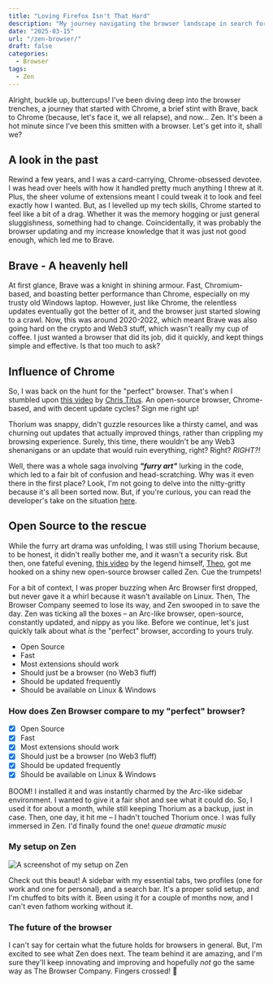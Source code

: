 ```yaml
---
title: "Loving Firefox Isn't That Hard"
description: "My journey navigating the browser landscape in search for the perfect browser."
date: "2025-03-15"
url: "/zen-browser/"
draft: false
categories: 
  - Browser
tags:
  - Zen
---
```


Alright, buckle up, buttercups! I've been diving deep into the browser trenches, a journey that started with Chrome, a brief stint with Brave, back to Chrome (because, let's face it, we all relapse), and now... Zen. It's been a hot minute since I've been this smitten with a browser. Let's get into it, shall we?

## A look in the past

Rewind a few years, and I was a card-carrying, Chrome-obsessed devotee. I was head over heels with how it handled pretty much anything I threw at it. Plus, the sheer volume of extensions meant I could tweak it to look and feel exactly how I wanted. But, as I levelled up my tech skills, Chrome started to feel like a bit of a drag. Whether it was the memory hogging or just general sluggishness, something had to change. Coincidentally, it was probably the browser updating and my increase knowledge that it was just not good enough, which led me to Brave.

## Brave - A heavenly hell

At first glance, Brave was a knight in shining armour. Fast, Chromium-based, and boasting better performance than Chrome, especially on my trusty old Windows laptop. However, just like Chrome, the relentless updates eventually got the better of it, and the browser just started slowing to a crawl. Now, this was around 2020-2022, which meant Brave was also going hard on the crypto and Web3 stuff, which wasn't really my cup of coffee. I just wanted a browser that did its job, did it quickly, and kept things simple and effective. Is that too much to ask?

## Influence of Chrome

So, I was back on the hunt for the "perfect" browser. That's when I stumbled upon [this video](https://www.youtube.com/watch?v=naDYUVFs1-8) by [Chris Titus](https://christitus.com). An open-source browser, Chrome-based, and with decent update cycles? Sign me right up!

Thorium was snappy, didn't guzzle resources like a thirsty camel, and was churning out updates that actually improved things, rather than crippling my browsing experience. Surely, this time, there wouldn't be any Web3 shenanigans or an update that would ruin everything, right? Right? *RIGHT?!*

Well, there was a whole saga involving ***"furry art"*** lurking in the code, which led to a fair bit of confusion and head-scratching. Why was it even there in the first place? Look, I'm not going to delve into the nitty-gritty because it's all been sorted now. But, if you're curious, you can read the developer's take on the situation [here](https://alex313031.blogspot.com/2024/01/the-good-bad-and-ugly.html).

## Open Source to the rescue

While the furry art drama was unfolding, I was still using Thorium because, to be honest, it didn't really bother me, and it wasn't a security risk. But then, one fateful evening, [this video](https://www.youtube.com/watch?v=tKM2N4TQHQY) by the legend himself, [Theo](https://t3.gg), got me hooked on a shiny new open-source browser called Zen. Cue the trumpets!

For a bit of context, I was proper buzzing when Arc Browser first dropped, but never gave it a whirl because it wasn't available on Linux. Then, The Browser Company seemed to lose its way, and Zen swooped in to save the day. Zen was ticking all the boxes – an Arc-like browser, open-source, constantly updated, and nippy as you like. Before we continue, let's just quickly talk about what *is* the "perfect" browser, according to yours truly.

- Open Source
- Fast
- Most extensions should work
- Should just be a browser (no Web3 fluff)
- Should be updated frequently
- Should be available on Linux & Windows

### How does Zen Browser compare to my "perfect" browser?

- [x] Open Source
- [x] Fast
- [x] Most extensions should work
- [x] Should just be a browser (no Web3 fluff)
- [x] Should be updated frequently
- [x] Should be available on Linux & Windows

BOOM! I installed it and was instantly charmed by the Arc-like sidebar environment. I wanted to give it a fair shot and see what it could do. So, I used it for about a month, while still keeping Thorium as a backup, just in case. Then, one day, it hit me – I hadn't touched Thorium once. I was fully immersed in Zen. I'd finally found the one! *queue dramatic music*

### My setup on Zen

![A screenshot of my setup on Zen](/img/guides/2025/zen-browser/zen-setup.png)

Check out this beaut! A sidebar with my essential tabs, two profiles (one for work and one for personal), and a search bar. It's a proper solid setup, and I'm chuffed to bits with it. Been using it for a couple of months now, and I can't even fathom working without it.

### The future of the browser

I can't say for certain what the future holds for browsers in general. But, I'm excited to see what Zen does next. The team behind it are amazing, and I'm sure they'll keep innovating and improving and hopefully *not* go the same way as The Browser Company. Fingers crossed! 🤞
